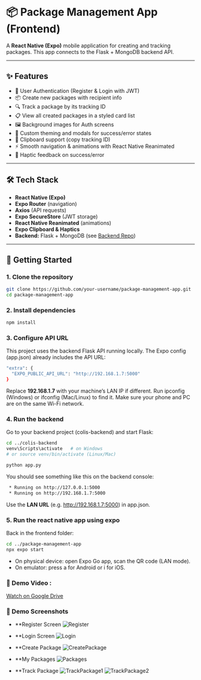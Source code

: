 # 📦 Package Management App (Frontend)

A **React Native (Expo)** mobile application for creating and tracking packages.
This app connects to the Flask + MongoDB backend API.

---

## ✨ Features

- 🔑 User Authentication (Register & Login with JWT)
- 📦 Create new packages with recipient info
- 🔍 Track a package by its tracking ID
- 📋 View all created packages in a styled card list
- 🖼 Background images for Auth screens
- 🎨 Custom theming and modals for success/error states
- 📲 Clipboard support (copy tracking ID)
- ⚡ Smooth navigation & animations with React Native Reanimated
- 🔔 Haptic feedback on success/error

---

## 🛠️ Tech Stack

- **React Native (Expo)**
- **Expo Router** (navigation)
- **Axios** (API requests)
- **Expo SecureStore** (JWT storage)
- **React Native Reanimated** (animations)
- **Expo Clipboard & Haptics**
- **Backend:** Flask + MongoDB (see [Backend Repo](https://github.com/aziztarous1999/Package-Management-App-Backend))

---

## 🚀 Getting Started

### 1. Clone the repository

```bash
git clone https://github.com/your-username/package-management-app.git
cd package-management-app
```

### 2. Install dependencies

```bash
npm install
```

### 3. Configure API URL

This project uses the backend Flask API running locally.
The Expo config (app.json) already includes the API URL:

```bash
"extra": {
  "EXPO_PUBLIC_API_URL": "http://192.168.1.7:5000"
}
```

Replace **192.168.1.7** with your machine’s LAN IP if different.
Run ipconfig (Windows) or ifconfig (Mac/Linux) to find it.
Make sure your phone and PC are on the same Wi-Fi network.

### 4. Run the backend

Go to your backend project (colis-backend) and start Flask:

```bash
cd ../colis-backend
venv\Scripts\activate   # on Windows
# or source venv/bin/activate (Linux/Mac)

python app.py
```

You should see something like this on the backend console:

```bash
 * Running on http://127.0.0.1:5000
 * Running on http://192.168.1.7:5000
```

Use the **LAN URL** (e.g. http://192.168.1.7:5000) in app.json.

### 5. Run the react native app using expo

Back in the frontend folder:

```bash
cd ../package-management-app
npx expo start
```

* On physical device: open Expo Go app, scan the QR code (LAN mode).
* On emulator: press a for Android or i for iOS.

### 🎥 Demo Video :
[Watch on Google Drive](https://drive.google.com/file/d/1wR7BkxInR3urzqG3MBhulWv0r8p15IMa/view?usp=sharing)

### 📸 Demo Screenshots

- **Register Screen
![Register](https://github.com/aziztarous1999/Package-Management-App-Frontend/blob/main/demo/1.jpg)


- **Login Screen
![Login](https://github.com/aziztarous1999/Package-Management-App-Frontend/blob/main/demo/2.jpg)


- **Create Package
![CreatePackage](https://github.com/aziztarous1999/Package-Management-App-Frontend/blob/main/demo/4.jpg)


- **My Packages
![Packages](https://github.com/aziztarous1999/Package-Management-App-Frontend/blob/main/demo/3.jpg)


- **Track Package
![TrackPackage1](https://github.com/aziztarous1999/Package-Management-App-Frontend/blob/main/demo/5.jpg)
![TrackPackage2](https://github.com/aziztarous1999/Package-Management-App-Frontend/blob/main/demo/6.jpg)